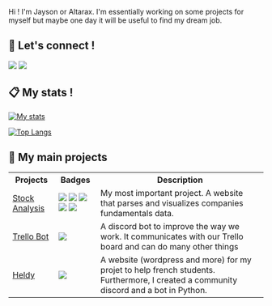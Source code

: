 Hi ! I'm Jayson or Altarax. I'm essentially working on some projects for myself but maybe one day it will be useful to find my dream job.

## 📣 Let's connect !
<p>
  <a href="https://www.linkedin.com/in/jaysondangremont/?lipi=urn%3Ali%3Apage%3Ad_flagship3_feed%3BrdPxWon%2FRoasau67qSwqfA%3D%3D"><img src="https://img.shields.io/badge/linkedin-0077B5.svg?style=for-the-badge&logo=linkedin&logoColor=white"/></a>
  <a href="mailto:dangremontjayson.pro@gmail.com"><img src="https://img.shields.io/badge/e‑mail-D14836.svg?style=for-the-badge&logo=GMail&logoColor=white"/></a>
</p>

## 📋 My stats !
[![My stats](https://github-readme-stats.vercel.app/api?username=altarax&count_private=true&show_icons=true&theme=cobalt)](https://github.com/altarax/github-readme-stats)

[![Top Langs](https://github-readme-stats.vercel.app/api/top-langs/?username=altarax&layout=compact&theme=cobalt)](https://github.com/altarax/github-readme-stats)

## 🚧 My main projects

<table>
    <tr>
        <th>Projects</th>
        <th>Badges</th>
        <th>Description</th>
    </tr>
    <tr>
        <td>
            <a href="https://github.com/Altarax/Stock_analysis">Stock Analysis</a>
        </td>
        <td>
            <img src="https://img.shields.io/badge/Made%20with-Python-1f425f.svg"/>
            <img src="https://img.shields.io/badge/Made%20with-Javascript-F0DB4F"/>
            <img src="https://img.shields.io/badge/Made%20with-HTML-264de4"/>
            <img src="https://img.shields.io/badge/Made%20with-CSS-E31B59"/>
            <img src="https://img.shields.io/badge/website-down-800000"/>
        </td>
        <td>
            My most important project. A website that parses and visualizes companies fundamentals data.
        </td>
    </tr>
    <tr>
        <td>
            <a href="https://github.com/Altarax/Discord_Trello_Bot">Trello Bot</a>
        </td>
        <td>
            <img src="https://img.shields.io/badge/Made%20with-Python-1f425f.svg"/>
        </td>
        <td>
            A discord bot to improve the way we work. It communicates with our Trello board and can do many other things
        </td>
    </tr>
    <tr>
        <td>
            <a href="https://github.com/Altarax/Heldy">Heldy</a>
        </td>
        <td>
            <img src="https://img.shields.io/badge/Made%20with-Python-1f425f.svg"/>
        </td>
        <td>
            A website (wordpress and more) for my projet to help french students.
            Furthermore, I created a community discord and a bot in Python.
        </td>
    </tr>
